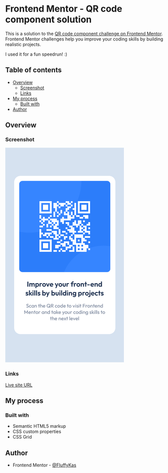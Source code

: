 # Frontend Mentor - QR code component solution

This is a solution to the [QR code component challenge on Frontend Mentor](https://www.frontendmentor.io/challenges/qr-code-component-iux_sIO_H). Frontend Mentor challenges help you improve your coding skills by building realistic projects. 

I used it for a fun speedrun! :)

## Table of contents

- [Overview](#overview)
  - [Screenshot](#screenshot)
  - [Links](#links)
- [My process](#my-process)
  - [Built with](#built-with)
- [Author](#author)

## Overview

### Screenshot

![](./screenshots/qr-code-component.png)

### Links

[Live site URL](https://qr-code-component-kas.netlify.app/)

## My process

### Built with

- Semantic HTML5 markup
- CSS custom properties
- CSS Grid

## Author

- Frontend Mentor - [@FluffyKas](https://www.frontendmentor.io/profile/FluffyKas)
